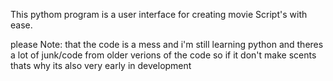 This pythom program is a user interface for creating movie Script's with ease.

please Note: that the code is a mess and i'm still learning python and theres a lot of junk/code from older verions of the code so if it don't make scents thats why
its also very early in development
